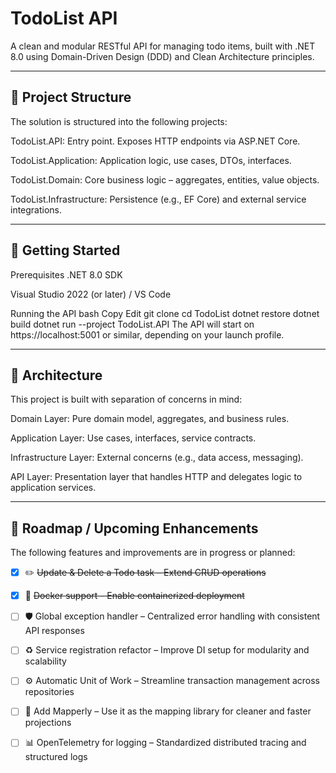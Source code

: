 # TodoList API
A clean and modular RESTful API for managing todo items, built with .NET 8.0 using Domain-Driven Design (DDD) and Clean Architecture principles.

---

## 🔧 Project Structure
The solution is structured into the following projects:

TodoList.API: Entry point. Exposes HTTP endpoints via ASP.NET Core.

TodoList.Application: Application logic, use cases, DTOs, interfaces.

TodoList.Domain: Core business logic – aggregates, entities, value objects.

TodoList.Infrastructure: Persistence (e.g., EF Core) and external service integrations.

---

## 🚀 Getting Started
Prerequisites
.NET 8.0 SDK

Visual Studio 2022 (or later) / VS Code

Running the API
bash
Copy
Edit
git clone <repository-url>
cd TodoList
dotnet restore
dotnet build
dotnet run --project TodoList.API
The API will start on https://localhost:5001 or similar, depending on your launch profile.

---

## 🧠 Architecture
This project is built with separation of concerns in mind:

Domain Layer: Pure domain model, aggregates, and business rules.

Application Layer: Use cases, interfaces, service contracts.

Infrastructure Layer: External concerns (e.g., data access, messaging).

API Layer: Presentation layer that handles HTTP and delegates logic to application services.

---

## 📌 Roadmap / Upcoming Enhancements
The following features and improvements are in progress or planned:

- [x] ✏️ ~~Update & Delete a Todo task – Extend CRUD operations~~

- [x] 🐳 ~~Docker support – Enable containerized deployment~~

- [ ] 🛡️ Global exception handler – Centralized error handling with consistent API responses

- [ ] ♻️ Service registration refactor – Improve DI setup for modularity and scalability

- [ ] ⚙️ Automatic Unit of Work – Streamline transaction management across repositories

- [ ] 🧩 Add Mapperly – Use it as the mapping library for cleaner and faster projections
      
- [ ] 📊 OpenTelemetry for logging – Standardized distributed tracing and structured logs
